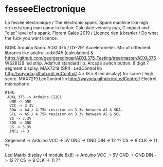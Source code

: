 # fesseeElectronique

La fessée électronique / The electronic spank.
   Spank machine like high striker/strong man game in funfair.
   Calculate velocity m/s, G impact and "clac" level of a spank.
   Florent Galès 2019 / Licence rien à branler / Do what the fuck you want licence.

   BOM:
     Arduino Nano.
     ADXL375 / GY-291 Accelerometer. Mix of diffenrent libraries like adafruit adxl345 (calculation) & https://github.com/georgeredinger/ADXL375_Testing/tree/master/ADXL375
     WS2812B led strip. Adafruit standard lib.
     Arcade switch button.
     8 digit 7 segment display. MAX7219 (SPI) : LedControl lib http://wayoda.github.io/LedControl/
     4 x (8 x 8 led display) for score / high score. MAX7219.LedControl lib http://wayoda.github.io/LedControl/
     Electret microphone
   
    PINS:
     ADXL 375 -> Arduino (I2C)
      GND -> GND
      VCC -> 3.3V
      SDA -> A4 / 4.75k resistor on 3.3v between A4 & SDA.
      SCL -> A5 / 4.75k resistor on 3.3v between A5 & SCL
      VS -> 3.3V
      SDO -> GND
      CS -> 3.3V
      INT1 -> 3

   Segement -> Arduino
     VCC -> 5V
     GND -> GND
     DIN -> 12 ??
     CS -> 8
     CLK -> 11 ??

   Led Matrix display (4 module 8x8) -> Arduino
    VCC -> 5V
     GND -> GND
     DIN -> 12 ??
     CS -> 9
     CLK -> 11 ??
